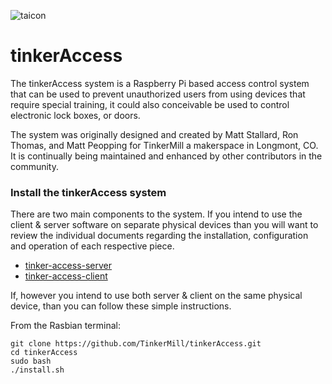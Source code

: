 ![taicon](/taicon.png)

# tinkerAccess
The tinkerAccess system is a Raspberry Pi based access control system that can be used to prevent unauthorized users from using devices that require special training, it could also conceivable be used to control electronic lock boxes, or doors.

The system was originally designed and created by Matt Stallard, Ron Thomas, and Matt Peopping for TinkerMill a makerspace in Longmont, CO. It is continually being maintained and enhanced by other contributors in the community.

### Install the tinkerAccess system

There are two main components to the system. If you intend to use the client & server software on separate physical 
devices than you will want to review the individual documents regarding the installation, 
configuration and operation of each respective piece.

- [tinker-access-server](/tinker_access_server/README.md) 
- [tinker-access-client](/tinker_access_client/README.md)

If, however you intend to use both server & client on the same physical device, 
than you can follow these simple instructions.  

From the Rasbian terminal:

```
git clone https://github.com/TinkerMill/tinkerAccess.git
cd tinkerAccess
sudo bash
./install.sh
```